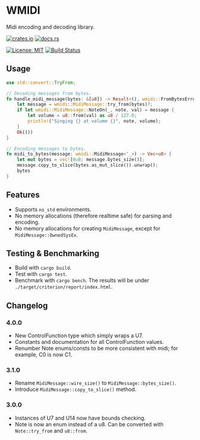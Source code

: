 # WMIDI

Midi encoding and decoding library.

[![crates.io](https://img.shields.io/crates/v/wmidi.svg)](https://crates.io/crates/wmidi)
[![docs.rs](https://docs.rs/wmidi/badge.svg)](https://docs.rs/wmidi)

[![License: MIT](https://img.shields.io/badge/License-MIT-green.svg)](https://opensource.org/licenses/MIT)
[![Build Status](https://github.com/RustAudio/wmidi/workflows/Rust/badge.svg)](https://github.com/RustAudio/wmidi/actions?query=branch%3Amain)

## Usage

```rust
use std::convert::TryFrom;

// Decoding messages from bytes.
fn handle_midi_message(bytes: &[u8]) -> Result<(), wmidi::FromBytesError> {
    let message = wmidi::MidiMessage::try_from(bytes)?;
    if let wmidi::MidiMessage::NoteOn(_, note, val) = message {
        let volume = u8::from(val) as u8 / 127.0;
        println!("Singing {} at volume {}", note, volume);
    }
    Ok(())
}

// Encoding messages to bytes.
fn midi_to_bytes(message: wmidi::MidiMessage<'_>) -> Vec<u8> {
    let mut bytes = vec![0u8; message.bytes_size()];
    message.copy_to_slice(bytes.as_mut_slice()).unwrap();
    bytes
}
```

## Features

* Supports `no_std` environments.
* No memory allocations (therefore realtime safe) for parsing and encoding.
* No memory allocations for creating `MidiMessage`, except for `MidiMessage::OwnedSysEx`.

## Testing & Benchmarking

* Build with `cargo build`.
* Test with `cargo test`.
* Benchmark with `cargo bench`. The results will be under `./target/criterion/report/index.html`.

## Changelog

### 4.0.0

* New ControlFunction type which simply wraps a U7.
* Constants and documentation for all ControlFunction values.
* Renumber Note enums/consts to be more consistent with midi; for example, C0 is now C1.

### 3.1.0

* Rename `MidiMessage::wire_size()` to `MidiMessage::bytes_size()`.
* Introduce `MidiMessage::copy_to_slice()` method.

### 3.0.0

* Instances of U7 and U14 now have bounds checking.
* Note is now an enum instead of a u8. Can be converted with `Note::try_from` and `u8::from`.
